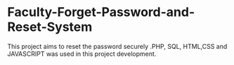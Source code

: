 # Faculty-Forget-Password-and-Reset-System
This project aims to reset the password securely .PHP, SQL, HTML,CSS and JAVASCRIPT was used in  this project development.           
